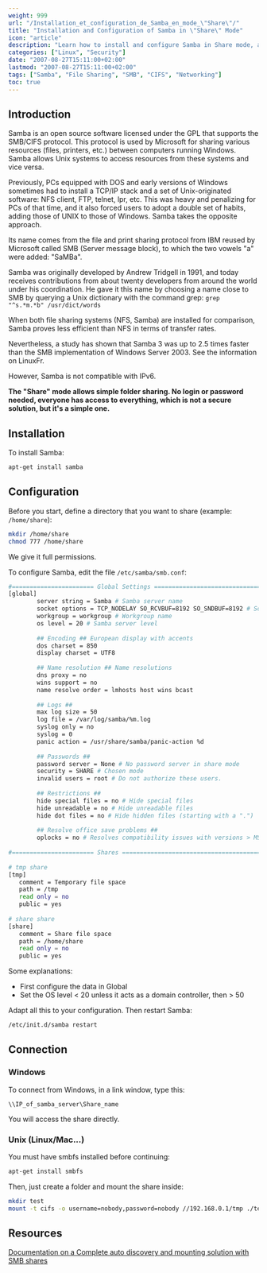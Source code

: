 ```yaml
---
weight: 999
url: "/Installation_et_configuration_de_Samba_en_mode_\"Share\"/"
title: "Installation and Configuration of Samba in \"Share\" Mode"
icon: "article"
description: "Learn how to install and configure Samba in Share mode, a simple way to share folders without authentication requirements."
categories: ["Linux", "Security"]
date: "2007-08-27T15:11:00+02:00"
lastmod: "2007-08-27T15:11:00+02:00"
tags: ["Samba", "File Sharing", "SMB", "CIFS", "Networking"]
toc: true
---
```


## Introduction

Samba is an open source software licensed under the GPL that supports the SMB/CIFS protocol. This protocol is used by Microsoft for sharing various resources (files, printers, etc.) between computers running Windows. Samba allows Unix systems to access resources from these systems and vice versa.

Previously, PCs equipped with DOS and early versions of Windows sometimes had to install a TCP/IP stack and a set of Unix-originated software: NFS client, FTP, telnet, lpr, etc. This was heavy and penalizing for PCs of that time, and it also forced users to adopt a double set of habits, adding those of UNIX to those of Windows. Samba takes the opposite approach.

Its name comes from the file and print sharing protocol from IBM reused by Microsoft called SMB (Server message block), to which the two vowels "a" were added: "SaMBa".

Samba was originally developed by Andrew Tridgell in 1991, and today receives contributions from about twenty developers from around the world under his coordination. He gave it this name by choosing a name close to SMB by querying a Unix dictionary with the command grep: `grep "^s.*m.*b" /usr/dict/words`

When both file sharing systems (NFS, Samba) are installed for comparison, Samba proves less efficient than NFS in terms of transfer rates.

Nevertheless, a study has shown that Samba 3 was up to 2.5 times faster than the SMB implementation of Windows Server 2003. See the information on LinuxFr.

However, Samba is not compatible with IPv6.

**The "Share" mode allows simple folder sharing. No login or password needed, everyone has access to everything, which is not a secure solution, but it's a simple one.**

## Installation

To install Samba:

```bash
apt-get install samba
```

## Configuration

Before you start, define a directory that you want to share (example: `/home/share`):

```bash
mkdir /home/share
chmod 777 /home/share
```

We give it full permissions.

To configure Samba, edit the file `/etc/samba/smb.conf`:

```bash
#======================= Global Settings =====================================
[global]
        server string = Samba # Samba server name
        socket options = TCP_NODELAY SO_RCVBUF=8192 SO_SNDBUF=8192 # Socket optimization
        workgroup = workgroup # Workgroup name
        os level = 20 # Samba server level
 
        ## Encoding ## European display with accents
        dos charset = 850
        display charset = UTF8
 
        ## Name resolution ## Name resolutions
        dns proxy = no
        wins support = no
        name resolve order = lmhosts host wins bcast
 
        ## Logs ##
        max log size = 50
        log file = /var/log/samba/%m.log
        syslog only = no
        syslog = 0
        panic action = /usr/share/samba/panic-action %d
 
        ## Passwords ##
        password server = None # No password server in share mode
        security = SHARE # Chosen mode
        invalid users = root # Do not authorize these users.
 
        ## Restrictions ##
        hide special files = no # Hide special files
        hide unreadable = no # Hide unreadable files
        hide dot files = no # Hide hidden files (starting with a ".")
 
        ## Resolve office save problems ##
        oplocks = no # Resolves compatibility issues with versions > MS Office 2002
 
#======================= Shares ==============================================
 
# tmp share
[tmp]
   comment = Temporary file space
   path = /tmp
   read only = no
   public = yes
 
# share share
[share]
   comment = Share file space
   path = /home/share
   read only = no
   public = yes
```

Some explanations:

- First configure the data in Global
- Set the OS level < 20 unless it acts as a domain controller, then > 50

Adapt all this to your configuration. Then restart Samba:

```bash
/etc/init.d/samba restart
```

## Connection

### Windows

To connect from Windows, in a link window, type this:

```
\\IP_of_samba_server\Share_name
```

You will access the share directly.

### Unix (Linux/Mac...)

You must have smbfs installed before continuing:

```bash
apt-get install smbfs
```

Then, just create a folder and mount the share inside:

```bash
mkdir test
mount -t cifs -o username=nobody,password=nobody //192.168.0.1/tmp ./test
```

## Resources

[Documentation on a Complete auto discovery and mounting solution with SMB shares](/pdf/complete_auto_discovery_mounting_smb_shares.pdf)